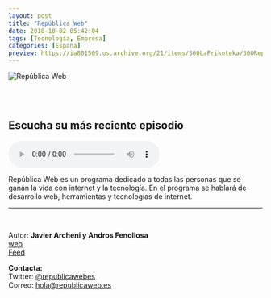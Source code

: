 ```yaml
---
layout: post
title: "República Web"
date: 2018-10-02 05:42:04
tags: [Tecnología, Empresa]
categories: [Espana]
preview: https://ia801509.us.archive.org/21/items/500LaFrikoteka/300Republicaweb-version-2-01-JavierArcheni.jpg
---
```


![República Web](https://ia801509.us.archive.org/21/items/500LaFrikoteka/500Republicaweb-version-2-01-JavierArcheni.jpg)

<br/>
<br/>

## Escucha su más reciente episodio

<!--reproductor-feed=https://www.ivoox.com/republica-web_fg_f1288530_filtro_1.xml-->
<!--reproductor-start-->
<audio id="audio" preload="auto" controls="" src="http://www.ivoox.com/inteligencia-artificial-moda-emprendimiento-jose_mf_29997562_feed_1.mp3"></audio>
<!--reproductor-end-->

República Web es un programa dedicado a todas las personas que se ganan la vida con internet y la tecnología. En el programa se hablará de desarrollo web, herramientas y tecnologías de internet.

_ _ _

<br>

Autor: **Javier Archeni y Andros Fenollosa**  
[web](https://republicaweb.es)  
[Feed](https://www.ivoox.com/republica-web_fg_f1288530_filtro_1.xml)  


**Contacta:**  
Twitter: [@republicawebes](https://twitter.com/republicawebes)  
Correo: [hola@republicaweb.es](mailto:hola@republicaweb.es)  

